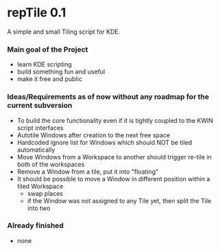 # repTile 0.1

A simple and small Tiling script for KDE.

### Main goal of the Project

- learn KDE scripting
- build something fun and useful
- make it free and public

### Ideas/Requirements as of now without any roadmap for the current subversion

- To build the core functionality even if it is tightly coupled to the KWIN script interfaces
- Autotile Windows after creation to the next free space
- Hardcoded ignore list for Windows which should NOT be tiled automatically
- Move Windows from a Workspace to another should trigger re-tile in both of the workspaces
- Remove a Window from a tile, put it into "floating"
- It should be possible to move a Window in different position within a tiled Workspace
  - swap places
  - if the Window was not assigned to any Tile yet, then split the Tile into two

### Already finished

- none
